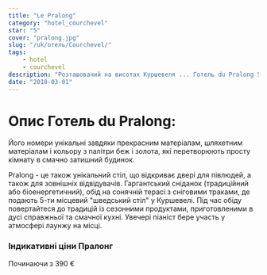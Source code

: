 ```yaml
---
title: "Le Pralong"
category: "hotel_courchevel"
star: "5"
cover: "pralong.jpg"
slug: "/uk/отель/Courchevel/"
tags:
    - hotel
    - courchevel
description: "Розташований на висотах Куршевеля ... Готель du Pralong 5 * має чарівну панораму прямо з найкрасивіших зимових казок. З видом на трасу Пралонг наш будинок ідеально підходить для всіх любителів зимових видів спорту, новачків або досвідчених, які бажають потрапити в схили 3 долин."
date: "2018-03-01"
---
```


# Опис Готель du Pralong:
Його номери унікальні завдяки прекрасним матеріалам, шляхетним матеріалам і кольору з палітри беж і золота, які перетворюють просту кімнату в смачно затишний будинок.

Pralong - це також унікальний стіл, що відкриває двері для півлюдей, а також для зовнішніх відвідувачів. Гаргантський сніданок (традиційний або біоенергетичний), обід на сонячній терасі з сніговими траками, де подають 5-ти місцевий "шведський стіл" у Куршевелі.
Під час обіду повертайтеся до традицій із сезонними продуктами, приготовленими в дусі справжньої та смачної кухні.
Увечері піаніст бере участь у атмосфері лаунжу на місці.

### Індикативні ціни Пралонг
Починаючи з 390 €
